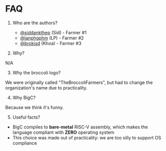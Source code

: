 # FAQ
1. Who are the authors? 
    - [@siddankthep](https://github.com/siddankthep) (Sid) - Farmer #1 
    - [@lanphgphm](https://github.com/lanphgphm) (LP) - Farmer #2
    - [@brokisd](https://github.com/BroKisD) (Khoa) - Farmer #3

2. Why? 

N/A

3. Why the broccoli logo? 

We were originally called "TheBroccoliFarmers", but had to change the organization's name due to practicality. 

4. Why BigC? 

Because we think it's funny. 

5. Useful facts? 
- BigC compiles to **bare-metal** RISC-V assembly, which makes the language compliant with **ZERO** operating system
- This choice was made out of practicality: we are too silly to support OS compliance 
